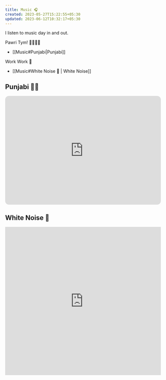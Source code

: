 ```yaml
---
title: Music 🎧
created: 2023-05-27T15:22:55+05:30
updated: 2023-06-12T10:32:17+05:30
---
```

I listen to music day in and out.


Pawri Tym! 🕺🏻💃🏻

- [[Music#Punjabi|Punjabi]]


Work Work 🤫

- [[Music#White Noise 🤍 | White Noise]]


## Punjabi 🕺🏻

<iframe style="border-radius:12px" src="https://open.spotify.com/embed/playlist/3B9ATjy2oQQsNdcyDR59UY?utm_source=generator" width="100%" height="352" frameBorder="0" allowfullscreen="" allow="autoplay; clipboard-write; encrypted-media; fullscreen; picture-in-picture" loading="lazy"></iframe>

## White Noise 🤍


<iframe width="100%" height="480" src="https://www.youtube.com/embed/0QKdqm5TX6c" title="YouTube video player" frameborder="0" allow="accelerometer; autoplay; clipboard-write; encrypted-media; gyroscope; picture-in-picture; web-share" allowfullscreen></iframe>

